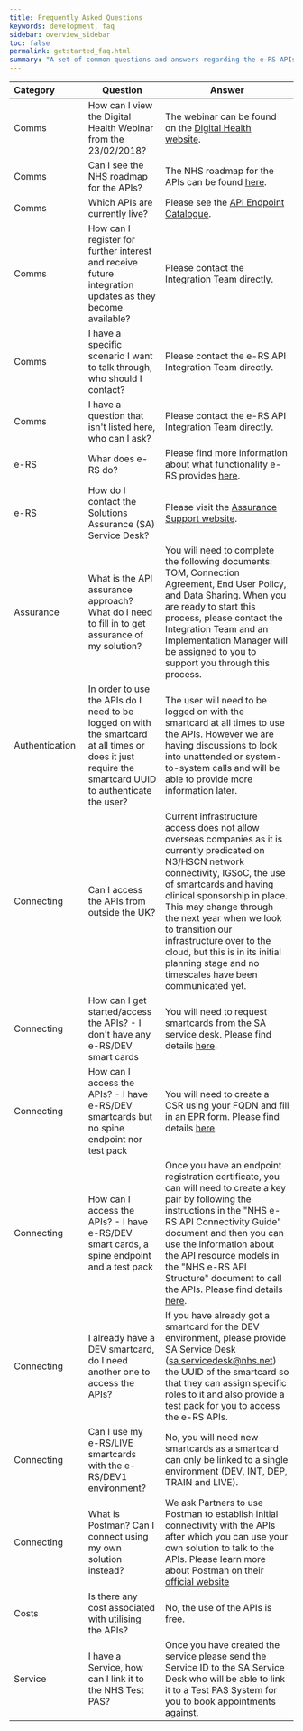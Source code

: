 ```yaml
---
title: Frequently Asked Questions
keywords: development, faq
sidebar: overview_sidebar
toc: false
permalink: getstarted_faq.html
summary: "A set of common questions and answers regarding the e-RS APIs"
---
```


| Category&nbsp;&nbsp;&nbsp;&nbsp;&nbsp;&nbsp;&nbsp;&nbsp;&nbsp;&nbsp; | Question | Answer |
| -------- | -------- | ------ |
| Comms | How can I view the Digital Health Webinar from the 23/02/2018? | The webinar can be found on the [Digital Health website](https://www.digitalhealth.net/events/webinar-nhs-e-referral-service-interoperability-api-integration-update/). |
| Comms | Can I see the NHS roadmap for the APIs? | The NHS roadmap for the APIs can be found [here](https://digital.nhs.uk/e-Referral-Service/Future-Service). |
| Comms | Which APIs are currently live? | Please see the [API Endpoint Catalogue](explore_endpoint_catalogue.html). |
| Comms | How can I register for further interest and receive future integration updates as they become available? | Please contact the Integration Team directly. |
| Comms | I have a specific scenario I want to talk through, who should I contact? | Please contact the e-RS API Integration Team directly. |
| Comms | I have a question that isn't listed here, who can I ask? | Please contact the e-RS API Integration Team directly. |
| e-RS | Whar does e-RS do? | Please find more information about what functionality e-RS provides [here](https://digital.nhs.uk/e-Referral-Service). |
| e-RS | How do I contact the Solutions Assurance (SA) Service Desk? | Please visit the [Assurance Support website](http://www.assurancesupport.digital.nhs.uk/). |
| Assurance | What is the API assurance approach? What do I need to fill in to get assurance of my solution? | You will need to complete the following documents: TOM, Connection Agreement, End User Policy, and Data Sharing. When you are ready to start this process, please contact the Integration Team and an Implementation Manager will be assigned to you to support you through this process. |
| Authentication | In order to use the APIs do I need to be logged on with the smartcard at all times or does it just require the smartcard UUID to authenticate the user? | The user will need to be logged on with the smartcard at all times to use the APIs. However we are having discussions to look into unattended or system-to-system calls and will be able to provide more information later. |
| Connecting | Can I access the APIs from outside the UK? | Current infrastructure access does not allow overseas companies as it is currently predicated on N3/HSCN network connectivity, IGSoC, the use of smartcards and having clinical sponsorship in place. This may change through the next year when we look to transition our infrastructure over to the cloud, but this is in its initial planning stage and no timescales have been communicated yet. |
| Connecting | How can I get started/access the APIs? - I don't have any e-RS/DEV smart cards | You will need to request smartcards from the SA service desk. Please find details [here](getstarted_get_connected.html). |
| Connecting | How can I access the APIs? - I have e-RS/DEV smartcards but no spine endpoint nor test pack | You will need to create a CSR using your FQDN and fill in an EPR form. Please find details [here](getstarted_get_connected.html). |
| Connecting | How can I access the APIs? - I have e-RS/DEV smart cards, a spine endpoint and a test pack | Once you have an endpoint registration certificate, you can will need to create a key pair by following the instructions in the "NHS e-RS API Connectivity Guide" document and then you can use the information about the API resource models in the "NHS e-RS API Structure" document to call the APIs. Please find details [here](getstarted_get_connected.html). |
| Connecting | I already have a DEV smartcard, do I need another one to access the APIs? | If you have already got a smartcard for the DEV environment, please provide SA Service Desk (sa.servicedesk@nhs.net) the UUID of the smartcard so that they can assign specific roles to it and also provide a test pack for you to access the e-RS APIs. |
| Connecting | Can I use my e-RS/LIVE smartcards with the e-RS/DEV1 environment? | No, you will need new smartcards as a smartcard can only be linked to a single environment (DEV, INT, DEP, TRAIN and LIVE). |
| Connecting | What is Postman? Can I connect using my own solution instead? | We ask Partners to use Postman to establish initial connectivity with the APIs after which you can use your own solution to talk to the APIs. Please learn more about Postman on their [official website](https://www.getpostman.com) |
| Costs | Is there any cost associated with utilising the APIs? | No, the use of the APIs is free. |
| Service | I have a Service, how can I link it to the NHS Test PAS? | Once you have created the service please send the Service ID to the SA Service Desk who will be able to link it to a Test PAS System for you to book appointments against. |
